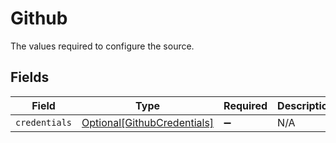 # Github

The values required to configure the source.


## Fields

| Field                                                                   | Type                                                                    | Required                                                                | Description                                                             |
| ----------------------------------------------------------------------- | ----------------------------------------------------------------------- | ----------------------------------------------------------------------- | ----------------------------------------------------------------------- |
| `credentials`                                                           | [Optional[GithubCredentials]](../../models/shared/githubcredentials.md) | :heavy_minus_sign:                                                      | N/A                                                                     |